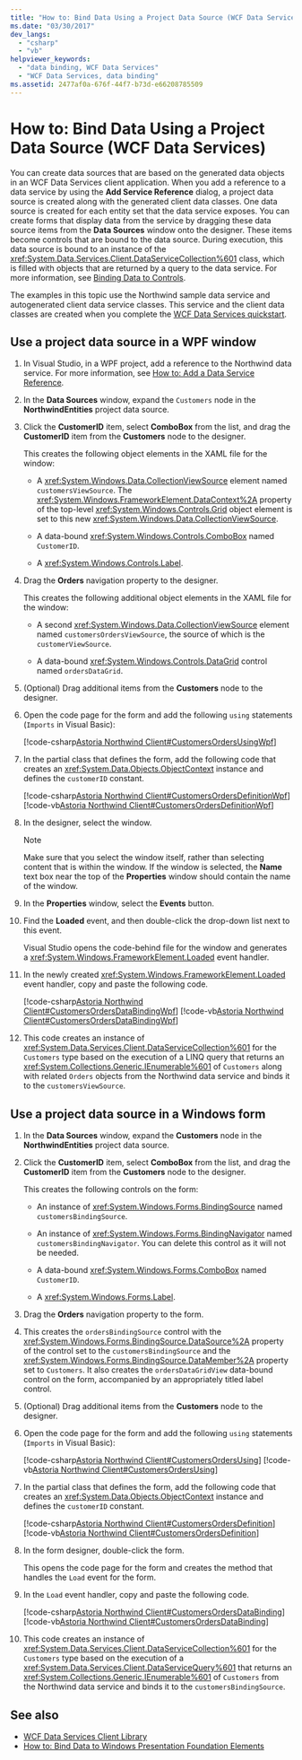 ```yaml
---
title: "How to: Bind Data Using a Project Data Source (WCF Data Services)"
ms.date: "03/30/2017"
dev_langs:
  - "csharp"
  - "vb"
helpviewer_keywords:
  - "data binding, WCF Data Services"
  - "WCF Data Services, data binding"
ms.assetid: 2477af0a-676f-44f7-b73d-e66208785509
---
```

# How to: Bind Data Using a Project Data Source (WCF Data Services)

You can create data sources that are based on the generated data objects in an WCF Data Services client application. When you add a reference to a data service by using the **Add Service Reference** dialog, a project data source is created along with the generated client data classes. One data source is created for each entity set that the data service exposes. You can create forms that display data from the service by dragging these data source items from the **Data Sources** window onto the designer. These items become controls that are bound to the data source. During execution, this data source is bound to an instance of the <xref:System.Data.Services.Client.DataServiceCollection%601> class, which is filled with objects that are returned by a query to the data service. For more information, see [Binding Data to Controls](../../../../docs/framework/data/wcf/binding-data-to-controls-wcf-data-services.md).

 The examples in this topic use the Northwind sample data service and autogenerated client data service classes. This service and the client data classes are created when you complete the [WCF Data Services quickstart](../../../../docs/framework/data/wcf/quickstart-wcf-data-services.md).

## Use a project data source in a WPF window

1. In Visual Studio, in a WPF project, add a reference to the Northwind data service. For more information, see [How to: Add a Data Service Reference](../../../../docs/framework/data/wcf/how-to-add-a-data-service-reference-wcf-data-services.md).

2. In the **Data Sources** window, expand the `Customers` node in the **NorthwindEntities** project data source.

3. Click the **CustomerID** item, select **ComboBox** from the list, and drag the **CustomerID** item from the **Customers** node to the designer.

     This creates the following object elements in the XAML file for the window:

    - A <xref:System.Windows.Data.CollectionViewSource> element named `customersViewSource`. The <xref:System.Windows.FrameworkElement.DataContext%2A> property of the top-level <xref:System.Windows.Controls.Grid> object element is set to this new <xref:System.Windows.Data.CollectionViewSource>.

    - A data-bound <xref:System.Windows.Controls.ComboBox> named `CustomerID`.

    - A <xref:System.Windows.Controls.Label>.

4. Drag the **Orders** navigation property to the designer.

     This creates the following additional object elements in the XAML file for the window:

    - A second <xref:System.Windows.Data.CollectionViewSource> element named `customersOrdersViewSource`, the source of which is the `customerViewSource`.

    - A data-bound <xref:System.Windows.Controls.DataGrid> control named `ordersDataGrid`.

5. (Optional) Drag additional items from the **Customers** node to the designer.

6. Open the code page for the form and add the following `using` statements (`Imports` in Visual Basic):

     [!code-csharp[Astoria Northwind Client#CustomersOrdersUsingWpf](../../../../samples/snippets/csharp/VS_Snippets_Misc/astoria_northwind_client/cs/customerorderswpf2.xaml.cs#customersordersusingwpf)]

7. In the partial class that defines the form, add the following code that creates an <xref:System.Data.Objects.ObjectContext> instance and defines the `customerID` constant.

     [!code-csharp[Astoria Northwind Client#CustomersOrdersDefinitionWpf](../../../../samples/snippets/csharp/VS_Snippets_Misc/astoria_northwind_client/cs/customerorderswpf2.xaml.cs#customersordersdefinitionwpf)]
     [!code-vb[Astoria Northwind Client#CustomersOrdersDefinitionWpf](../../../../samples/snippets/visualbasic/VS_Snippets_Misc/astoria_northwind_client/vb/customerorderswpf2.xaml.vb#customersordersdefinitionwpf)]

8. In the designer, select the window.

    > [!NOTE]
    > Make sure that you select the window itself, rather than selecting content that is within the window. If the window is selected, the **Name** text box near the top of the **Properties** window should contain the name of the window.

9. In the **Properties** window, select the **Events** button.

10. Find the **Loaded** event, and then double-click the drop-down list next to this event.

     Visual Studio opens the code-behind file for the window and generates a <xref:System.Windows.FrameworkElement.Loaded> event handler.

11. In the newly created <xref:System.Windows.FrameworkElement.Loaded> event handler, copy and paste the following code.

     [!code-csharp[Astoria Northwind Client#CustomersOrdersDataBindingWpf](../../../../samples/snippets/csharp/VS_Snippets_Misc/astoria_northwind_client/cs/customerorderswpf2.xaml.cs#customersordersdatabindingwpf)]
     [!code-vb[Astoria Northwind Client#CustomersOrdersDataBindingWpf](../../../../samples/snippets/visualbasic/VS_Snippets_Misc/astoria_northwind_client/vb/customerorderswpf2.xaml.vb#customersordersdatabindingwpf)]

12. This code creates an instance of <xref:System.Data.Services.Client.DataServiceCollection%601> for the `Customers` type based on the execution of a LINQ query that returns an <xref:System.Collections.Generic.IEnumerable%601> of `Customers` along with related `Orders` objects from the Northwind data service and binds it to the `customersViewSource`.

## Use a project data source in a Windows form

1. In the **Data Sources** window, expand the **Customers** node in the **NorthwindEntities** project data source.

2. Click the **CustomerID** item, select **ComboBox** from the list, and drag the **CustomerID** item from the **Customers** node to the designer.

     This creates the following controls on the form:

    - An instance of <xref:System.Windows.Forms.BindingSource> named `customersBindingSource`.

    - An instance of <xref:System.Windows.Forms.BindingNavigator> named `customersBindingNavigator`. You can delete this control as it will not be needed.

    - A data-bound <xref:System.Windows.Forms.ComboBox> named `CustomerID`.

    - A <xref:System.Windows.Forms.Label>.

3. Drag the **Orders** navigation property to the form.

4. This creates the `ordersBindingSource` control with the <xref:System.Windows.Forms.BindingSource.DataSource%2A> property of the control set to the `customersBindingSource` and the <xref:System.Windows.Forms.BindingSource.DataMember%2A> property set to `Customers`. It also creates the `ordersDataGridView` data-bound control on the form, accompanied by an appropriately titled label control.

5. (Optional) Drag additional items from the **Customers** node to the designer.

6. Open the code page for the form and add the following `using` statements (`Imports` in Visual Basic):

     [!code-csharp[Astoria Northwind Client#CustomersOrdersUsing](../../../../samples/snippets/csharp/VS_Snippets_Misc/astoria_northwind_client/cs/customerorders.cs#customersordersusing)]
     [!code-vb[Astoria Northwind Client#CustomersOrdersUsing](../../../../samples/snippets/visualbasic/VS_Snippets_Misc/astoria_northwind_client/vb/customerorders.vb#customersordersusing)]

7. In the partial class that defines the form, add the following code that creates an <xref:System.Data.Objects.ObjectContext> instance and defines the `customerID` constant.

     [!code-csharp[Astoria Northwind Client#CustomersOrdersDefinition](../../../../samples/snippets/csharp/VS_Snippets_Misc/astoria_northwind_client/cs/customerorders.cs#customersordersdefinition)]
     [!code-vb[Astoria Northwind Client#CustomersOrdersDefinition](../../../../samples/snippets/visualbasic/VS_Snippets_Misc/astoria_northwind_client/vb/customerorders.vb#customersordersdefinition)]

8. In the form designer, double-click the form.

     This opens the code page for the form and creates the method that handles the `Load` event for the form.

9. In the `Load` event handler, copy and paste the following code.

     [!code-csharp[Astoria Northwind Client#CustomersOrdersDataBinding](../../../../samples/snippets/csharp/VS_Snippets_Misc/astoria_northwind_client/cs/customerorders.cs#customersordersdatabinding)]
     [!code-vb[Astoria Northwind Client#CustomersOrdersDataBinding](../../../../samples/snippets/visualbasic/VS_Snippets_Misc/astoria_northwind_client/vb/customerorders.vb#customersordersdatabinding)]

10. This code creates an instance of <xref:System.Data.Services.Client.DataServiceCollection%601> for the `Customers` type based on the execution of a <xref:System.Data.Services.Client.DataServiceQuery%601> that returns an <xref:System.Collections.Generic.IEnumerable%601> of `Customers` from the Northwind data service and binds it to the `customersBindingSource`.

## See also

- [WCF Data Services Client Library](../../../../docs/framework/data/wcf/wcf-data-services-client-library.md)
- [How to: Bind Data to Windows Presentation Foundation Elements](../../../../docs/framework/data/wcf/bind-data-to-wpf-elements-wcf-data-services.md)
